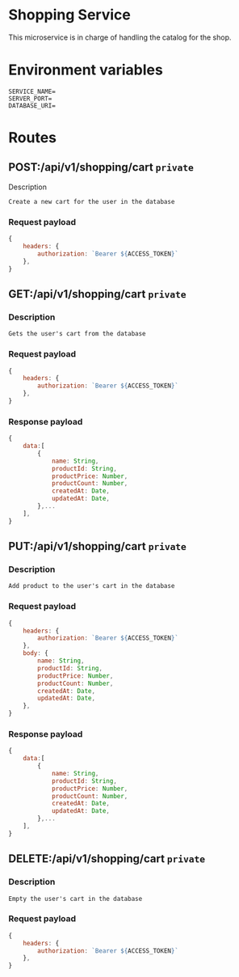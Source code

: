 # Shopping Service
This microservice is in charge of handling the catalog for the shop.

# Environment variables
```
SERVICE_NAME=
SERVER_PORT=
DATABASE_URI=
```
    
# Routes
## POST:/api/v1/shopping/cart ```private```
Description
```
Create a new cart for the user in the database
```
### Request payload
```js
{
    headers: {
        authorization: `Bearer ${ACCESS_TOKEN}`
    },
}
```

## GET:/api/v1/shopping/cart ```private```
### Description
```
Gets the user's cart from the database
```
### Request payload
```js
{
    headers: {
        authorization: `Bearer ${ACCESS_TOKEN}`
    },
}
```
### Response payload
```js
{
    data:[
        {
            name: String,
            productId: String,
            productPrice: Number,
            productCount: Number,
            createdAt: Date,
            updatedAt: Date,
        },...
    ],
}
```

## PUT:/api/v1/shopping/cart ```private```
### Description
```
Add product to the user's cart in the database
```
### Request payload
```js
{
    headers: {
        authorization: `Bearer ${ACCESS_TOKEN}`
    },
    body: {
        name: String,
        productId: String,
        productPrice: Number,
        productCount: Number,
        createdAt: Date,
        updatedAt: Date,
    },
}
```
### Response payload
```js
{
    data:[
        {
            name: String,
            productId: String,
            productPrice: Number,
            productCount: Number,
            createdAt: Date,
            updatedAt: Date,
        },...
    ],
}
```

## DELETE:/api/v1/shopping/cart ```private```
### Description
```
Empty the user's cart in the database
```
### Request payload
```js
{
    headers: {
        authorization: `Bearer ${ACCESS_TOKEN}`
    },
}
```